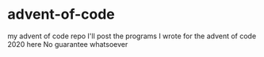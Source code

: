 # advent-of-code
my advent of code repo
I'll post the programs I wrote for the advent of code 2020 here
No guarantee whatsoever
